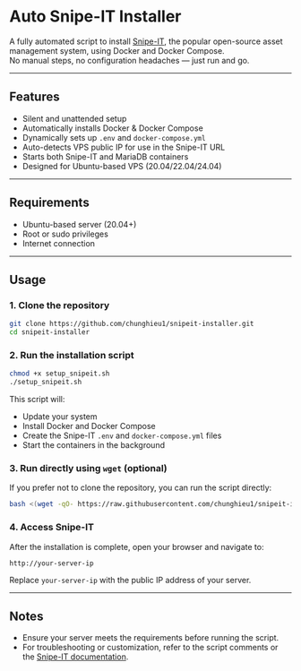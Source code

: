 # Auto Snipe-IT Installer

A fully automated script to install [Snipe-IT](https://snipeitapp.com/), the popular open-source asset management system, using Docker and Docker Compose.  
No manual steps, no configuration headaches — just run and go.

---

## Features

- Silent and unattended setup
- Automatically installs Docker & Docker Compose
- Dynamically sets up `.env` and `docker-compose.yml`
- Auto-detects VPS public IP for use in the Snipe-IT URL
- Starts both Snipe-IT and MariaDB containers
- Designed for Ubuntu-based VPS (20.04/22.04/24.04)

---

## Requirements

- Ubuntu-based server (20.04+)
- Root or sudo privileges
- Internet connection

---

## Usage

### 1. Clone the repository

```bash
git clone https://github.com/chunghieu1/snipeit-installer.git
cd snipeit-installer
```

### 2. Run the installation script

```bash
chmod +x setup_snipeit.sh
./setup_snipeit.sh
```

This script will:

- Update your system
- Install Docker and Docker Compose
- Create the Snipe-IT `.env` and `docker-compose.yml` files
- Start the containers in the background

### 3. Run directly using `wget` (optional)

If you prefer not to clone the repository, you can run the script directly:

```bash
bash <(wget -qO- https://raw.githubusercontent.com/chunghieu1/snipeit-installer/main/setup_snipeit.sh)
```

### 4. Access Snipe-IT

After the installation is complete, open your browser and navigate to:

```plaintext
http://your-server-ip
```

Replace `your-server-ip` with the public IP address of your server.

---

## Notes

- Ensure your server meets the requirements before running the script.
- For troubleshooting or customization, refer to the script comments or the [Snipe-IT documentation](https://snipeitapp.com/docs).